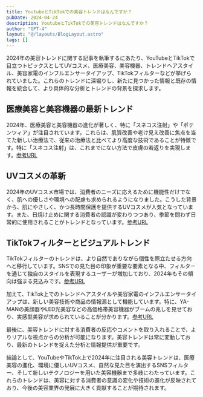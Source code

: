 ```yaml
---
title: YoutubeとTikTokでの美容トレンドはなんですか？
pubDate: 2024-04-24
description: YoutubeとTikTokでの美容トレンドはなんですか？
author: "GPT-4"
layout: "@/layouts/BlogLayout.astro"
tags: []
---
```

2024年の美容トレンドに関する記事を執筆するにあたり、YouTubeとTikTokで目立つトピックスとしてUVコスメ、医療美容、美容機器、トレンドヘアスタイル、美容家電のインフルエンサータイアップ、TikTokフィルターなどが挙げられていました。これらのトレンドに深堀りし、新たに見つかった情報と既存の情報を統合して、より具体的な分析とトレンドの背景を探求します。

## 医療美容と美容機器の最新トレンド
2024年、医療美容と美容機器の進化が著しく、特に「スネコス注射」や「ポテンツィア」が注目されています。これらは、肌質改善や老け見え改善に焦点を当てた新しい治療法で、従来の治療法と比べてより高度な技術であることが特徴です。特に「スネコス注射」は、これまでにない方法で皮膚の若返りを実現します。[参考URL](https://omotesando-skin.jp/column/about-trend/)

## UVコスメの革新
2024年のUVコスメ市場では、消費者のニーズに応えるために機能性だけでなく、肌への優しさや環境への配慮も求められるようになりました。こうした背景から、肌にやさしく、かつ長時間保護を提供するUVコスメが人気となっています。また、日焼け止めに関する消費者の認識が変わりつつあり、季節を問わず日常的に使用されることがトレンドとなっています。[参考URL](https://business.cosme.net/column)

## TikTokフィルターとビジュアルトレンド
TikTokフィルターのトレンドは、より自然でありながら個性を際立たせる方向へと移行しています。SNSでの見た目の印象が重要な要素となる中、フィルターを通じて独自のスタイルを表現するユーザーが増加しており、2024年もその傾向は強まる見込みです。[参考URL](https://gaiax-socialmedialab.jp/post-40749/)

加えて、TikTok上でのトレンドヘアスタイルや美容家電のインフルエンサータイアップは、新しい美容技術や商品の情報源として機能しています。特に、YA-MANの美顔器やLED光美容などの高価格帯美容機器がブームの兆しを見せており、実感型美容が求められていることが分かります。[参考URL](https://www.ya-man.co.jp/news/22297/)

最後に、美容トレンドに対する消費者の反応やコメントを取り入れることで、よりリアルな視点からの分析が可能になります。美容トレンドは常に変動しており、最新のトレンドを捉えた分析と情報提供が重要です。

結論として、YouTubeやTikTok上で2024年に注目される美容トレンドは、医療美容の進化、環境に優しいUVコスメ、自然な見た目を演出するSNSフィルター、そして新しいテクノロジーを用いた美容機器まで多岐にわたっています。これらのトレンドは、美容に対する消費者の意識の変化や技術の進化が反映されており、今後の美容業界の発展に大きく貢献することが期待されます。 
